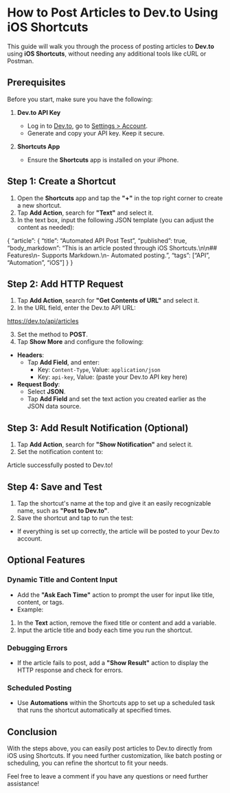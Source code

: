 
# How to Post Articles to Dev.to Using iOS Shortcuts

This guide will walk you through the process of posting articles to **Dev.to** using **iOS Shortcuts**, without needing any additional tools like cURL or Postman.

## Prerequisites

Before you start, make sure you have the following:

1. **Dev.to API Key**
   - Log in to [Dev.to](https://dev.to), go to [Settings > Account](https://dev.to/settings/account).
   - Generate and copy your API key. Keep it secure.

2. **Shortcuts App**
   - Ensure the **Shortcuts** app is installed on your iPhone.

## Step 1: Create a Shortcut

1. Open the **Shortcuts** app and tap the **"+"** in the top right corner to create a new shortcut.
2. Tap **Add Action**, search for **"Text"** and select it.
3. In the text box, input the following JSON template (you can adjust the content as needed):

{
“article”: {
“title”: “Automated API Post Test”,
“published”: true,
“body_markdown”: “This is an article posted through iOS Shortcuts.\n\n## Features\n- Supports Markdown.\n- Automated posting.”,
“tags”: [“API”, “Automation”, “iOS”]
}
}

## Step 2: Add HTTP Request

1. Tap **Add Action**, search for **"Get Contents of URL"** and select it.
2. In the URL field, enter the Dev.to API URL:

https://dev.to/api/articles

3. Set the method to **POST**.
4. Tap **Show More** and configure the following:
- **Headers**:
  - Tap **Add Field**, and enter:
    - Key: `Content-Type`, Value: `application/json`
    - Key: `api-key`, Value: (paste your Dev.to API key here)
- **Request Body**:
  - Select **JSON**.
  - Tap **Add Field** and set the text action you created earlier as the JSON data source.

## Step 3: Add Result Notification (Optional)

1. Tap **Add Action**, search for **"Show Notification"** and select it.
2. Set the notification content to:

Article successfully posted to Dev.to!

## Step 4: Save and Test

1. Tap the shortcut's name at the top and give it an easily recognizable name, such as **"Post to Dev.to"**.
2. Save the shortcut and tap to run the test:
- If everything is set up correctly, the article will be posted to your Dev.to account.

## Optional Features

### Dynamic Title and Content Input

- Add the **"Ask Each Time"** action to prompt the user for input like title, content, or tags.
- Example:
1. In the **Text** action, remove the fixed title or content and add a variable.
2. Input the article title and body each time you run the shortcut.

### Debugging Errors

- If the article fails to post, add a **"Show Result"** action to display the HTTP response and check for errors.

### Scheduled Posting

- Use **Automations** within the Shortcuts app to set up a scheduled task that runs the shortcut automatically at specified times.

## Conclusion

With the steps above, you can easily post articles to Dev.to directly from iOS using Shortcuts. If you need further customization, like batch posting or scheduling, you can refine the shortcut to fit your needs.

Feel free to leave a comment if you have any questions or need further assistance!